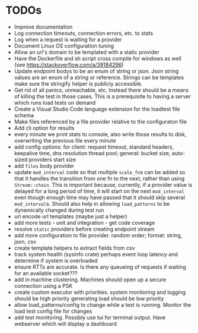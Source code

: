 # TODOs
- Improve documentation
- Log connection timeouts, connection errors, etc. to stats
- Log when a request is waiting for a provider
- Document Linux OS configuration tuning
- Allow an url's domain to be templated with a static provider
- Have the Dockerfile and sh script cross compile for windows as well (see https://stackoverflow.com/a/39184296)
- Update endpoint bodys to be an enum of string or json. Json string values are an enum of a string or reference. Strings can be templates make sure the stringify helper is publicly accessible.
- Get rid of all panics, unreachable, etc. Instead there should be a means of killing the test in those cases. This is a prerequisite to having a server which runs load tests on demand
- Create a Visual Studio Code language extension for the loadtest file schema
- Make files referenced by a file provider relative to the configuraton file
- Add cli option for results
- every minute we print stats to console, also write those results to disk, overwriting the previous file every minute
- add config options: for client: request timeout, standard headers, keepalive time, dns resolution thread pool; general: bucket size, auto-sized providers start size
- add `files` body provider
- update `mod_interval` code so that multiple `scale_fn`s can be added so that it handles the transition from one fn to the next, rather than using `Stream::chain`. This is important because, currently, if a provider value is delayed for a long period of time, it will start on the next `mod_interval` even though enough time may have passed that it should skip several `mod_interval`s. Should also help in allowing `load_patterns` to be dynamically changed during test run
- url encode url templates (maybe just a helper)
- add more tests - unit and integration - get code coverage
- resolve `static` providers before creating endpoint stream
- add more configuration to file provider. random order; format: string, json, csv
- create template helpers to extract fields from csv
- track system health (sysinfo crate) perhaps event loop latency and determine if system is overloaded
- ensure RTTs are accurate. Is there any queueing of requests if waiting for an available socket???
- add in machine clustering. Machines should open up a secure connection using a PSK
- create custom executor with priorities. system monitoring and logging should be high priority generating load should be low priority
- allow load_patterns/config to change while a test is running. Monitor the load test config file for changes
- add test monitoring. Possibly use tui for terminal output. Have webserver which will display a dashboard